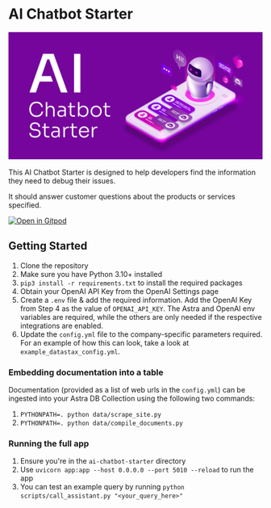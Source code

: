 # AI Chatbot Starter

![AI Chatbot Starter](chatbot.png)

This AI Chatbot Starter is designed to help developers find the information they need to debug their issues.

It should answer customer questions about the products or services specified.

[![Open in Gitpod](https://gitpod.io/button/open-in-gitpod.svg)](https://gitpod.io/#https://github.com/datastax/ai-chatbot-starter)

## Getting Started

1. Clone the repository
2. Make sure you have Python 3.10+ installed
3. `pip3 install -r requirements.txt` to install the required packages
4. Obtain your OpenAI API Key from the OpenAI Settings page
5. Create a `.env` file & add the required information. Add the OpenAI Key from Step 4 as the value of `OPENAI_API_KEY`. The Astra and OpenAI env variables are required, while the others are only needed if the respective integrations are enabled.
6. Update the `config.yml` file to the company-specific parameters required. For an example of how this can look, take a look at `example_datastax_config.yml`.

### Embedding documentation into a table

Documentation (provided as a list of web urls in the `config.yml`) can be ingested into your Astra DB Collection using the following two commands:

1. `PYTHONPATH=. python data/scrape_site.py`
2. `PYTHONPATH=. python data/compile_documents.py`

### Running the full app

1. Ensure you're in the `ai-chatbot-starter` directory
2. Use `uvicorn app:app --host 0.0.0.0 --port 5010 --reload` to run the app
3. You can test an example query by running `python scripts/call_assistant.py "<your_query_here>"`
